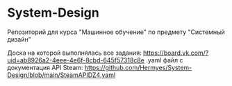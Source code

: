 # System-Design
Репозиторий для курса "Машинное обучение" по предмету "Системный дизайн"

Доска на которой выполнялась все задания: https://board.vk.com/?uid=ab8926a2-4eee-4e6f-8cbd-645f57318c8e
.yaml файл с документация API Steam: https://github.com/Hermyes/System-Design/blob/main/SteamAPIDZ4.yaml
